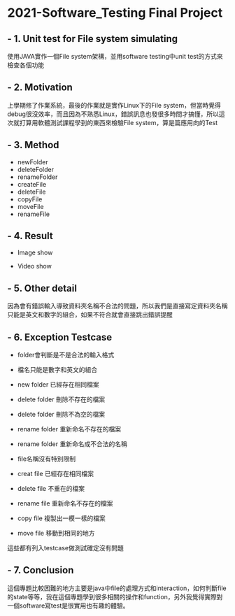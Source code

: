 # 2021-Software_Testing Final Project

## - 1. Unit test for File system simulating
使用JAVA實作一個File system架構，並用software testing中unit test的方式來檢查各個功能

## - 2. Motivation
上學期修了作業系統，最後的作業就是實作Linux下的File system，但當時覺得debug很沒效率，而且因為不熟悉Linux，錯誤訊息也發很多時間才搞懂，所以這次就打算用軟體測試課程學到的東西來檢驗File system，算是篇應用向的Test

## - 3. Method
* newFolder
* deleteFolder
* renameFolder
* createFile
* deleteFile
* copyFile
* moveFile
* renameFile

## - 4. Result
* Image show


* Video show


## - 5. Other detail
因為會有錯誤輸入導致資料夾名稱不合法的問題，所以我們是直接寫定資料夾名稱只能是英文和數字的組合，如果不符合就會直接跳出錯誤提醒

## - 6. Exception Testcase
* folder會判斷是不是合法的輸入格式
* 檔名只能是數字和英文的組合
* new folder 已經存在相同檔案
* delete folder 刪除不存在的檔案
* delete folder 刪除不為空的檔案
* rename folder 重新命名不存在的檔案
* rename folder 重新命名成不合法的名稱

* file名稱沒有特別限制
* creat file 已經存在相同檔案
* delete file 不重在的檔案
* rename file 重新命名不存在的檔案
* copy file 複製出一模一樣的檔案
* move file 移動到相同的地方

這些都有列入testcase做測試確定沒有問題

## - 7. Conclusion
這個專題比較困難的地方主要是java中file的處理方式和interaction，如何判斷file的state等等，我在這個專題學到很多相關的操作和function，另外我覺得實際對一個software寫test是很實用也有趣的體驗。


